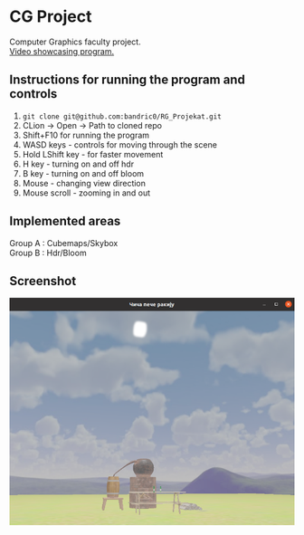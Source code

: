 # CG Project
Computer Graphics faculty project.  
[Video showcasing program.](https://www.youtube.com/watch?v=sjH4vH9eUwM)

## Instructions for running the program and controls 
1. `git clone git@github.com:bandric0/RG_Projekat.git`
2. CLion -> Open -> Path to cloned repo
3. Shift+F10 for running the program
4. WASD keys - controls for moving through the scene
5. Hold LShift key - for faster movement
6. H key - turning on and off hdr
7. B key - turning on and off bloom
8. Mouse - changing view direction
9. Mouse scroll - zooming in and out

## Implemented areas
Group A : Cubemaps/Skybox  
Group B : Hdr/Bloom

## Screenshot
![](resources/shaders/screenshot.png)
